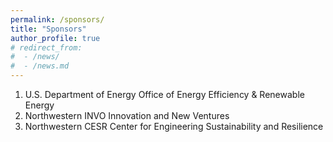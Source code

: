 ```yaml
---
permalink: /sponsors/
title: "Sponsors"
author_profile: true
# redirect_from: 
#  - /news/
#  - /news.md
---
```



1. U.S. Department of Energy Office of Energy Efficiency & Renewable Energy
2. Northwestern INVO Innovation and New Ventures
3. Northwestern CESR Center for Engineering Sustainability and Resilience
